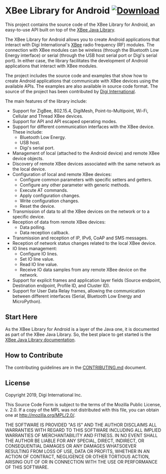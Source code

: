 # XBee Library for Android [ ![Download](https://api.bintray.com/packages/digidotcom/maven/xbee-android/images/download.svg) ](https://bintray.com/digidotcom/maven/xbee-android/_latestVersion)

This project contains the source code of the XBee Library for Android, an
easy-to-use API built on top of the
[XBee Java Library](https://github.com/digidotcom/xbee-java).

The XBee Library for Android allows you to create Android applications that
interact with Digi International's [XBee](http://www.digi.com/xbee/) radio
frequency (RF) modules. The connection with XBee modules can be wireless
(through the Bluetooth Low Energy interface) or serial (through the USB host
serial port or Digi's serial port). In either case, the library facilitates the
development of Android applications that interact with XBee modules.

The project includes the source code and examples that show how to create
Android applications that communicate with XBee devices using the available
APIs. The examples are also available in source code format. The source of the
project has been contributed by [Digi International](http://www.digi.com).

The main features of the library include:

* Support for ZigBee, 802.15.4, DigiMesh, Point-to-Multipoint, Wi-Fi, Cellular
  and Thread XBee devices.
* Support for API and API escaped operating modes.
* Support for different communication interfaces with the XBee device. These
  include:
  * Bluetooth Low Energy.
  * USB host.
  * Digi's serial port.
* Management of local (attached to the Android device) and remote XBee device
  objects.
* Discovery of remote XBee devices associated with the same network as the
  local device.
* Configuration of local and remote XBee devices:
  * Configure common parameters with specific setters and getters.
  * Configure any other parameter with generic methods.
  * Execute AT commands.
  * Apply configuration changes.
  * Write configuration changes.
  * Reset the device.
* Transmission of data to all the XBee devices on the network or to a specific
  device.
* Reception of data from remote XBee devices:
  * Data polling.
  * Data reception callback.
* Transmission and reception of IP, IPv6, CoAP and SMS messages.
* Reception of network status changes related to the local XBee device.
* IO lines management:
  * Configure IO lines.
  * Set IO line value.
  * Read IO line value.
  * Receive IO data samples from any remote XBee device on the network.
* Support for explicit frames and application layer fields (Source endpoint,
  Destination endpoint, Profile ID, and Cluster ID).
* Support for User Data Relay frames, allowing the communication between
  different interfaces (Serial, Bluetooth Low Energy and MicroPython).


## Start Here

As the XBee Library for Android is a layer of the Java one, it is documented as
part of the XBee Java Library. So, the best place to get started is the
[XBee Java Library documentation](http://www.digi.com/resources/documentation/digidocs/90001438/#reference/r_xb_java_lib_android.htm).


## How to Contribute

The contributing guidelines are in the
[CONTRIBUTING.md](https://github.com/digidotcom/xbee-android/blob/master/CONTRIBUTING.md)
document.


## License

Copyright 2019, Digi International Inc.

This Source Code Form is subject to the terms of the Mozilla Public
License, v. 2.0. If a copy of the MPL was not distributed with this
file, you can obtain one at http://mozilla.org/MPL/2.0/.

THE SOFTWARE IS PROVIDED "AS IS" AND THE AUTHOR DISCLAIMS ALL WARRANTIES
WITH REGARD TO THIS SOFTWARE INCLUDING ALL IMPLIED WARRANTIES OF
MERCHANTABILITY AND FITNESS. IN NO EVENT SHALL THE AUTHOR BE LIABLE FOR
ANY SPECIAL, DIRECT, INDIRECT, OR CONSEQUENTIAL DAMAGES OR ANY DAMAGES
WHATSOEVER RESULTING FROM LOSS OF USE, DATA OR PROFITS, WHETHER IN AN
ACTION OF CONTRACT, NEGLIGENCE OR OTHER TORTIOUS ACTION, ARISING OUT OF
OR IN CONNECTION WITH THE USE OR PERFORMANCE OF THIS SOFTWARE.